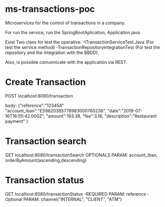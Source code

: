 # ms-transactions-poc
Microservices for the control of transactions in a company.

For run the service, run the SpringBootAplication, Application.java.

Exist Two class for test the operative:
-ITransactionServiceTest.Java (For test the service method)
-TransactionRepositoryIntegrationTest (For test the repository and the integration with the BBDD).

Also, is possible comunnicate with the applicatión via REST.

# Create Transaction
POST localhost:8080/transaction

body: 
{"reference":"12345A" "account_iban":"ES9820385778983000760236", "date":"2019-07-16T16:55:42.000Z", "amount":193.38, "fee":3.18, "description":"Restaurant payment" } 

# Transaction search
GET localhost:8080/transactionSearch
 OPTIONALS PARAM:
 account_iban, orderByAmount(ascending,descending)
 
# Transaction status
GET localhost:8080/transactionStatus
 -REQUIRED PARAM:
 reference
 -Optional PARAM:
 channel("INTERNAL", "CLIENT", "ATM")

